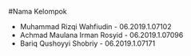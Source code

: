 #Nama Kelompok
  - Muhammad Rizqi Wahfiudin - 06.2019.1.07102
  - Achmad Maulana Irman Rosyid - 06.2019.1.07096
  - Bariq Qushoyyi Shobriy - 06.2019.1.07171
